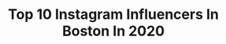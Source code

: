 ---
title: Top 10 Instagram Influencers In Boston In 2020
description: >-
  Find top Instagram influencers in Boston in 2020. Most popular hashtags: #linkinbio #fightcovid19 #teamcanon #wizkhalifa.
platform: Instagram
profiles:
  - username: "paytonmoran"
    fullname: >-
      Payton Moran
    location: "United States"
    followers: 12653
    engagement: 1133
    commentsToLikes: 0.024203
    id: ck6tq29zlp0580j717tormoue
    verified: false
    hashtags: "#thebachelor"
  - username: "tsavvv"
    fullname: >-
      Tim Savage
    location: "United States"
    followers: 3953
    engagement: 1377
    commentsToLikes: 0.047049
    id: ck5hglnyy3fot0i11jcpnumal
    verified: false
    hashtags: "#rossnorman, #linkinbio"
  - username: "boston"
    fullname: >-
      Boston.com
    location: "United States"
    followers: 350783
    engagement: 210
    commentsToLikes: 0.006854
    id: ck0vzq4xhacl00i19eaf52et9
    verified: true
    hashtags: ""
  - username: "sabrina.uyenluu"
    fullname: >-
      SABRINA LUU®🌻Style & Travel
    location: "United States"
    followers: 2529
    engagement: 2301
    commentsToLikes: 0.154811
    id: ck5zvm86g4hzf0i14en974lpn
    verified: false
    hashtags: "#monslay, #tbthursday, #covid2019"
  - username: "liliibooo"
    fullname: >-
      Lili ✿
    location: "United States"
    followers: 25675
    engagement: 1219
    commentsToLikes: 0.047452
    id: ckap6p6sogue50i7809uee5ls
    verified: false
    hashtags: "#grandemascara, #katesomerville, #inhbabe, #acebeaute"
  - username: "chchiclifestyle"
    fullname: >-
      Nikita Chauhan
    location: "United States"
    followers: 15461
    engagement: 809
    commentsToLikes: 0.172808
    id: ck5pzfpp60r2t0i11h470hwrt
    verified: false
    hashtags: "#indianjewelry, #novababe, #springdress, #amazonfind"
  - username: "anthonybrown13"
    fullname: >-
      A13
    location: "United States"
    followers: 12732
    engagement: 1969
    commentsToLikes: 0.048234
    id: ck0uerg1klysk0i19s8yv0ard
    verified: true
    hashtags: "#houstonskwad, #jerome, #scoducks"
  - username: "madelinestarr7"
    fullname: >-
      Madeline Starr
    location: "United States"
    followers: 118979
    engagement: 416
    commentsToLikes: 0.055296
    id: ck15rzzfhajrf0i194gd4ags6
    verified: false
    hashtags: "#liveinfamously, #19crimespartner, #sponsoredbyturo, #nhl"
  - username: "tylerabron"
    fullname: >-
      TYLER 🦋 ABRON
    location: "United States"
    followers: 466774
    engagement: 409
    commentsToLikes: 0.030584
    id: ck0tuimfw7bv10i19y82wyzv7
    verified: false
    hashtags: "#captainhookchallenge, #solidbitch, #bangenergy, #wolfpack"
  - username: "hannah_nyssa"
    fullname: >-
      Hannah Sevilla
    location: "United States"
    followers: 6573
    engagement: 1879
    commentsToLikes: 0.049330
    id: ck13abe8jpkdi0i19gvqw9n49
    verified: false
    hashtags: "#rawphotography, #fotoart, #portraitvision, #portrature"
---